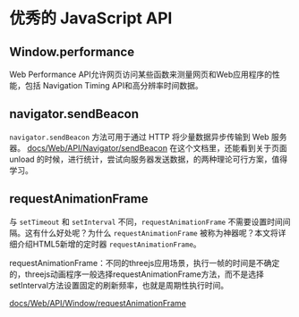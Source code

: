 # 优秀的 JavaScript API


## Window.performance
Web Performance API允许网页访问某些函数来测量网页和Web应用程序的性能，包括 Navigation Timing API和高分辨率时间数据。


## navigator.sendBeacon
`navigator.sendBeacon` 方法可用于通过 HTTP 将少量数据异步传输到 Web 服务器。
[docs/Web/API/Navigator/sendBeacon](https://developer.mozilla.org/zh-CN/docs/Web/API/Navigator/sendBeacon)
在这个文档里，还能看到关于页面 unload 的时候，进行统计，尝试向服务器发送数据，的两种理论可行方案，值得学习。


## requestAnimationFrame
与 `setTimeout` 和 `setInterval` 不同，`requestAnimationFrame` 不需要设置时间间隔。这有什么好处呢？为什么 `requestAnimationFrame` 被称为神器呢？本文将详细介绍HTML5新增的定时器 `requestAnimationFrame`。

requestAnimationFrame：不同的threejs应用场景，执行一帧的时间是不确定的，threejs动画程序一般选择requestAnimationFrame方法，而不是选择setInterval方法设置固定的刷新频率，也就是周期性执行时间。

[docs/Web/API/Window/requestAnimationFrame](https://developer.mozilla.org/zh-CN/docs/Web/API/Window/requestAnimationFrame)